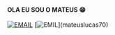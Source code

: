 #### OLA EU SOU O MATEUS 😁

[![EMAIL](https://img.shields.io/badge/Gmail-D14836?style=for-the-badge&logo=gmail&logoColor=white)](mateuslucas19879@gmail.com)
[![EMIL]([https://img.shields.io/badge/Gmail-D14836?style=for-the-badge&logo=gmail&logoColor=white](https://img.shields.io/badge/Discord-7289DA?style=for-the-badge&logo=discord&logoColor=white)https://img.shields.io/badge/Discord-7289DA?style=for-the-badge&logo=discord&logoColor=white)](mateuslucas70)


